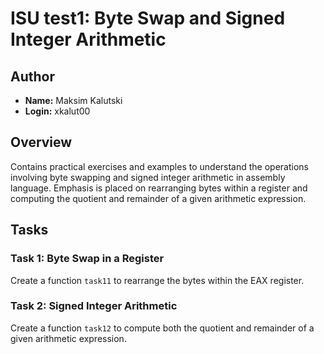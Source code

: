 # ISU test1: Byte Swap and Signed Integer Arithmetic

## Author

- **Name:** Maksim Kalutski
- **Login:** xkalut00

## Overview

Contains practical exercises and examples to understand the operations involving byte swapping and signed integer
arithmetic in assembly language. Emphasis is placed on rearranging bytes within a register and computing the quotient
and remainder of a given arithmetic expression.

## Tasks

### Task 1: Byte Swap in a Register

Create a function `task11` to rearrange the bytes within the EAX register.

### Task 2: Signed Integer Arithmetic

Create a function `task12` to compute both the quotient and remainder of a given arithmetic expression.
